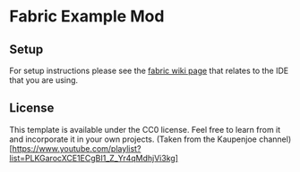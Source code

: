 # Fabric Example Mod

## Setup

For setup instructions please see the [fabric wiki page](https://fabricmc.net/wiki/tutorial:setup) that relates to the IDE that you are using.

## License

This template is available under the CC0 license. Feel free to learn from it and incorporate it in your own projects.
(Taken from the Kaupenjoe channel)[https://www.youtube.com/playlist?list=PLKGarocXCE1ECgBI1_Z_Yr4qMdhjVi3kg]
